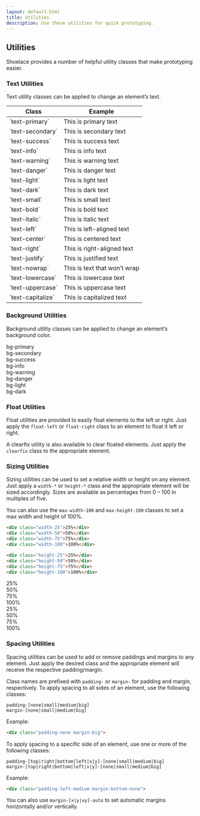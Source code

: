 ```yaml
---
layout: default.html
title: Utilities
description: Use these utilities for quick prototyping.
---
```


## Utilities

Shoelace provides a number of helpful utility classes that make prototyping easier.

### Text Utilities

Text utility classes can be applied to change an element’s text.

<table class="table">
  <thead>
    <tr>
      <th>Class</th>
      <th>Example</th>
    </tr>
  </thead>
  <tbody>
    <tr>
      <td>`text-primary`</td>
      <td class="text-primary">This is primary text</td>
    </tr>
    <tr>
      <td>`text-secondary`</td>
      <td class="text-secondary">This is secondary text</td>
    </tr>
    <tr>
      <td>`text-success`</td>
      <td class="text-success">This is success text</td>
    </tr>
    <tr>
      <td>`text-info`</td>
      <td class="text-info">This is info text</td>
    </tr>
    <tr>
      <td>`text-warning`</td>
      <td class="text-warning">This is warning text</td>
    </tr>
    <tr>
      <td>`text-danger`</td>
      <td class="text-danger">This is danger text</td>
    </tr>
    <tr>
      <td>`text-light`</td>
      <td class="text-light">This is light text</td>
    </tr>
    <tr>
      <td>`text-dark`</td>
      <td class="text-dark">This is dark text</td>
    </tr>
    <tr>
      <td>`text-small`</td>
      <td class="text-small">This is small text</td>
    </tr>
    <tr>
      <td>`text-bold`</td>
      <td class="text-bold">This is bold text</td>
    </tr>
    <tr>
      <td>`text-italic`</td>
      <td class="text-italic">This is italic text</td>
    </tr>
    <tr>
      <td>`text-left`</td>
      <td class="text-left">This is left-aligned text</td>
    </tr>
    <tr>
      <td>`text-center`</td>
      <td class="text-center">This is centered text</td>
    </tr>
    <tr>
      <td>`text-right`</td>
      <td class="text-right">This is right-aligned text</td>
    </tr>
    <tr>
      <td>`text-justify`</td>
      <td class="text-justify">This is justified text</td>
    </tr>
    <tr>
      <td>`text-nowrap`</td>
      <td class="text-nowrap">This is text that won’t wrap</td>
    </tr>
    <tr>
      <td>`text-lowercase`</td>
      <td class="text-lowercase">This is lowercase text</td>
    </tr>
    <tr>
      <td>`text-uppercase`</td>
      <td class="text-uppercase">This is uppercase text</td>
    </tr>
    <tr>
      <td>`text-capitalize`</td>
      <td class="text-capitalize">This is capitalized text</td>
    </tr>
  </tbody>
</table>

### Background Utilities

Background utility classes can be applied to change an element’s background color.

<div class="margin-bottom-small padding-small bg-primary text-light">bg-primary</div>
<div class="margin-bottom-small padding-small bg-secondary text-light">bg-secondary</div>
<div class="margin-bottom-small padding-small bg-success text-light">bg-success</div>
<div class="margin-bottom-small padding-small bg-info text-light">bg-info</div>
<div class="margin-bottom-small padding-small bg-warning text-light">bg-warning</div>
<div class="margin-bottom-small padding-small bg-danger text-light">bg-danger</div>
<div class="margin-bottom-small padding-small bg-light text-dark">bg-light</div>
<div class="margin-bottom-small padding-small bg-dark text-light">bg-dark</div>

### Float Utilities

Float utilities are provided to easily float elements to the left or right. Just apply the `float-left` or `float-right` class to an element to float it left or right.

A clearfix utility is also available to clear floated elements. Just apply the `clearfix` class to the appropriate element.

### Sizing Utilities

Sizing utilities can be used to set a relative width or height on any element. Just apply a `width-*` or `height-*` class and the appropriate element will be sized accordingly. Sizes are available as percentages from 0 – 100 in multiples of five.

You can also use the `max-width-100` and `max-height-100` classes to set a max width and height of 100%.

```html
<div class="width-25">25%</div>
<div class="width-50">50%</div>
<div class="width-75">75%</div>
<div class="width-100">100%</div>

<div class="height-25">25%</div>
<div class="height-50">50%</div>
<div class="height-75">75%</div>
<div class="height-100">100%</div>
```

<div class="width-sizing-example">
  <div class="width-25">25%</div>
  <div class="width-50">50%</div>
  <div class="width-75">75%</div>
  <div class="width-100">100%</div>
</div>

<div class="height-sizing-example">
  <div class="height-25">25%</div>
  <div class="height-50">50%</div>
  <div class="height-75">75%</div>
  <div class="height-100">100%</div>
</div>

### Spacing Utilities

Spacing utilities can be used to add or remove paddings and margins to any element. Just apply the desired class and the appropriate element will receive the respective padding/margin.

Class names are prefixed with `padding-` or `margin-` for padding and margin, respectively. To apply spacing to all sides of an element, use the following classes:

```
padding-[none|small|medium|big]
margin-[none|small|medium|big]
```

Example:

```html
<div class="padding-none margin-big">
```

To apply spacing to a specific side of an element, use one or more of the following classes:

```
padding-[top|right|bottom|left|x|y]-[none|small|medium|big]
margin-[top|right|bottom|left|x|y]-[none|small|medium|big]
```

Example:

```html
<div class="padding-left-medium margin-bottom-none">
```

You can also use `margin-[x|y|xy]-auto` to set automatic margins horizontally and/or vertically.
